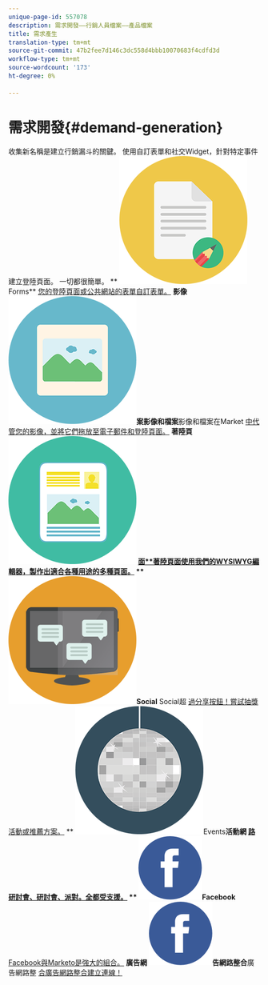 ```yaml
---
unique-page-id: 557078
description: 需求開發——行銷人員檔案——產品檔案
title: 需求產生
translation-type: tm+mt
source-git-commit: 47b2fee7d146c3dc558d4bbb10070683f4cdfd3d
workflow-type: tm+mt
source-wordcount: '173'
ht-degree: 0%

---
```



# 需求開發{#demand-generation}

收集新名稱是建立行銷漏斗的關鍵。 使用自訂表單和社交Widget，針對特定事件建立登陸頁面。 一切都很簡單。
** ![Forms](assets/documents-bookmarks-16.png)Forms** [您的登陸頁面或公共網站的表單自訂表單。](https://docs.marketo.com/display/DOCS/Forms)     **影像 ![和檔](assets/graphic-design-tools-06.png)案影像和檔案**影像和檔案在Market [中代管您的影像，並將它們拖放至電子郵件和登陸頁面。](https://docs.marketo.com/display/DOCS/Images+and+Files)     **著陸頁 ![面著陸頁](assets/office-artboard-80.png) [面**著陸頁面使用我們的WYSIWYG編輯器，製作出適合各種用途的多種頁面。](https://docs.marketo.com/pages/viewpage.action?pageId=2359689)     **  ![](assets/chat-messages-18.png)Social** Social超 [過分享按鈕！嘗試抽獎活動或推薦方案。](https://docs.marketo.com/display/DOCS/Social)     **  ![](assets/party-10.png)Events**活動網 [路研討會、研討會、派對。全都受支援。](https://docs.marketo.com/pages/viewpage.action?pageId=2949755)     **  ![](assets/facebook-icon.png)Facebook**  [Facebook與Marketo是強大的組合。](https://docs.marketo.com/display/DOCS/Facebook)     **廣告網 ![路整合廣](assets/facebook-icon.png)告網路整合**廣告網路整 [合廣告網路整合建立連線！](https://docs.marketo.com/display/DOCS/Ad+Network+Integrations)